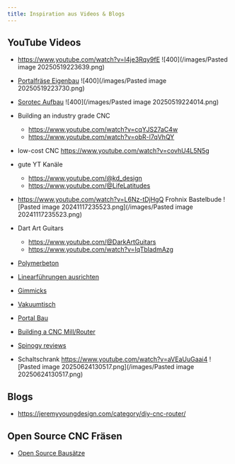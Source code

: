 ```yaml
---
title: Inspiration aus Videos & Blogs
---
```


## YouTube Videos

* <https://www.youtube.com/watch?v=I4je3Rqy9fE>
  ![400](/images/Pasted image 20250519223639.png)

* [Portalfräse Eigenbau](Portalfr%C3%A4se%20Eigenbau.md)
  ![400](/images/Pasted image 20250519223730.png)

* [Sorotec Aufbau](https://www.youtube.com/watch?v=xx4V6vrAw04)
  ![400](/images/Pasted image 20250519224014.png)

* Building an industry grade CNC

  * <https://www.youtube.com/watch?v=cqYJS27aC4w>
  * <https://www.youtube.com/watch?v=obR-l7qVhQY>
* low-cost CNC <https://www.youtube.com/watch?v=covhU4L5N5g>

* gute YT Kanäle

  * <https://www.youtube.com/@kd_design>
  * <https://www.youtube.com/@LifeLatitudes>
* <https://www.youtube.com/watch?v=L6Nz-tDjHgQ> Frohnix Bastelbude
  ![Pasted image 20241117235523.png](/images/Pasted image 20241117235523.png)

* Dart Art Guitars

  * <https://www.youtube.com/@DarkArtGuitars>
  * <https://www.youtube.com/watch?v=IqTbladmAzg>
* [Polymerbeton](https://www.youtube.com/watch?v=PUT_hOrYDZ8)

* [Linearführungen ausrichten](../building/Linearf%C3%BChrungen%20ausrichten.md)

* [Gimmicks](Gimmicks.md)

* [Vakuumtisch](Vakuumtisch.md)

* [Portal Bau](https://www.youtube.com/watch?v=9qFnZ3uFP_Q)

* [Building a CNC Mill/Router](https://www.youtube.com/watch?v=1nQ705veDWk)

* [Spinogy reviews](https://www.youtube.com/@reps)

* Schaltschrank <https://www.youtube.com/watch?v=aVEaUuGaai4>
  ![Pasted image 20250624130517.png](/images/Pasted image 20250624130517.png)

## Blogs

* <https://jeremyyoungdesign.com/category/diy-cnc-router/>

## Open Source CNC Fräsen

* [Open Source Bausätze](../considerations/Open%20Source%20Baus%C3%A4tze.md)
